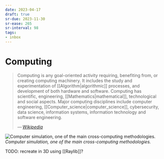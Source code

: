 ```yaml
---
date: 2023-04-17
draft: true
sr-due: 2023-11-30
sr-ease: 265
sr-interval: 98
tags:
- inbox
---
```


# Computing

> Computing is any goal-oriented activity requiring, benefiting from, or
> creating computing machinery. It includes the study and experimentation of
> [[Algorithm|algorithmic]] processes, and development of both hardware and
> software. Computing has scientific, engineering, [[Mathematics|mathematical]],
> technological and social aspects. Major computing disciplines include computer
> engineering, [[Computer_science|computer_science]], cybersecurity, data
> science, information systems, information technology and software engineering.
>
> — <cite>[Wikipedia](https://en.wikipedia.org/wiki/Computing)</cite>

![Computer simulation, one of the main cross-computing methodologies.](GalvesLocherbach_-_High_Resolution.gif)
_Computer simulation, one of the main cross-computing methodologies._

TODO: recreate in 3D using [[Raylib]]?
